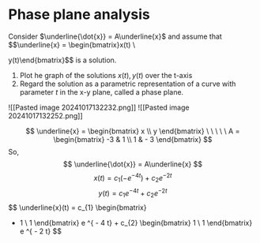 # Phase plane analysis

Consider $\underline{\dot{x}} = A\underline{x}$ and assume that $$\underline{x} = \begin{bmatrix}x(t) \\

y(t)\end{bmatrix}$$
is a solution.

1. Plot he graph of the solutions $x(t), y(t)$ over the t-axis
2. Regard the solution as a parametric representation of a curve with parameter $t$ in the x-y plane, called a phase plane.

![[Pasted image 20241017132232.png]]
![[Pasted image 20241017132252.png]]

$$
\underline{x} = \begin{bmatrix}
x \\
y 
\end{bmatrix} \ \ \ \ \ A = \begin{bmatrix}
-3 & 1 \\
 1 & - 3
\end{bmatrix}
$$
So, $$
\underline{\dot{x}} = A\underline{x}
$$
$$
x(t) = c_{1} (-e^{-4t}) + c_{2} e ^{ - 2 t}
$$ $$
y(t) = c_{1} e ^{ - 4 t } + c_{2} e ^{-2t}
$$
$$
\underline{x}(t) = c_{1} \begin{bmatrix}
- 1 \\
1
\end{bmatrix} e ^{ - 4 t} + c_{2} \begin{bmatrix}
1 \\
1
\end{bmatrix} e ^{ - 2 t}
$$

